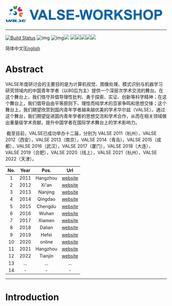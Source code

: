 ![banner](./figure/banner.png)

---

[![Build Status](https://img.shields.io/endpoint.svg?url=https%3A%2F%2Factions-badge.atrox.dev%2Fatrox%2Fsync-dotenv%2Fbadge&style=flat)](https://github.com/isLinXu/VALSE-WorkShop) ![img](https://badgen.net/badge/icon/vison?icon=awesome&label) ![img](https://badgen.net/badge/icon/learning?icon=deepscan&label)![](https://img.shields.io/badge/-Seminar-blue)
![](https://badgen.net/github/stars/isLinXu/VALSE-Workshop)![](https://badgen.net/github/forks/isLinXu/VALSE-Workshop)![](https://badgen.net/github/prs/isLinXu/VALSE-Workshop)![](https://badgen.net/github/releases/isLinXu/VALSE-Workshop)![](https://badgen.net/github/license/isLinXu/VALSE-Workshop)

简体中文|[English](./README.md)

# Abstract

​	VALSE年度研讨会的主要目的是为计算机视觉、图像处理、模式识别与机器学习研究领域内的中国青年学者（以80后为主）提供一个深层次学术交流的舞台。在这个舞台上，我们恪守并倡导理性批判、勇于探索、实证、创新等科学精神；在这个舞台上，我们倡导自由平等原则下、理性而纯学术的百家争鸣和思想交锋；这个舞台上，我们期望欣赏到国内青年学者越来越优美的学术华尔兹（VALSE）。通过这个舞台，我们期望促进国内青年学者的思想交流和学术合作，从而在相关领域做出重量级学术贡献，提升中国学者在国际学术舞台上的学术影响力。

​	截至目前，VALSE已成功举办十二届，分别为 VALSE 2011（杭州），VALSE 2012（西安），VALSE 2013（南京），VALSE 2014（青岛），VALSE 2015（成都），VALSE 2016（武汉），VALSE 2017（厦门），VALSE 2018（大连），VALSE 2019（合肥），VALSE 2020（线上），VALSE 2021（杭州），VALSE 2022（天津）。

| No.  | Year |   Pos.   |                             Url                              |
| :--: | :--: | :------: | :----------------------------------------------------------: |
|  1   | 2011 | Hangzhou | [website](http://www.cs.zju.edu.cn/~gpan/valse2011/main.psp) |
|  2   | 2012 |  Xi'an   |              [website](http://valser.org/2012/)              |
|  3   | 2013 | Nanjing  |              [website](http://valser.org/2013)               |
|  4   | 2014 | Qingdao  |              [website](http://valser.org/2014)               |
|  5   | 2015 | Chengdu  |              [website](http://valser.org/2015)               |
|  6   | 2016 |  Wuhan   |              [website](http://valser.org/2016)               |
|  7   | 2017 |  Xiamen  |              [website](http://valser.org/2017)               |
|  8   | 2018 |  Dalian  |    [website](http://ice.dlut.edu.cn/valse2018/index.html)    |
|  9   | 2019 |  Hefei   |             [website](http://valser.org/2019/#/)             |
|  10  | 2020 |  online  |             [website](http://valser.org/2020/#/)             |
|  11  | 2021 | Hangzhou |             [website](http://valser.org/2021/#/)             |
|  12  | 2022 | Tianjin  |             [website](http://valser.org/2022/#/)             |
|  13  | ...  |   ...    |                             ...                              |
|  14  |  -   |    -     |                              -                               |

---

# Introduction

